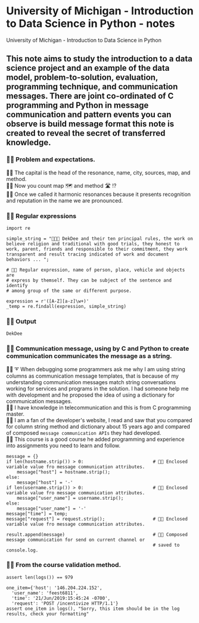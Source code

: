# University of Michigan - Introduction to Data Science in Python - notes
University of Michigan - Introduction to Data Science in Python

## This note aims to study the introduction to a data science project and an example of the data model, problem-to-solution, evaluation, programming technique, and communication messages. There are joint co-ordinated of C programming and Python in message communication and pattern events you can observe is build message format this note is created to reveal the secret of transferred knowledge.

### 🧸💬 Problem and expectations.
🧸💬 The capital is the head of the resonance, name, city, sources, map, and method. </br> 
🦭💬 Now you count map 🗺️ and method 🛣️ ⁉️ </br> 
🐯💬 Once we called it harmonic resonances because it presents recognition and reputation in the name we are pronounced. </br> 

### 🧸💬 Regular expressions

```
import re

simple_string = "💂🏽💬 DekDee and their ten principal rules, the work on believe religion and traditional with good trials, they honest to work, parent, friends and responsible to their commitment, they work transparent and result tracing indicated of work and document behaviors ... ";

# 🧸💬 Regular expression, name of person, place, vehicle and objects are 
# express by themself. They can be subject of the sentence and identify
# among group of the same or different purpose.

expression = r'([A-Z][a-z]\w+)'
_temp = re.findall(expression, simple_string)
```

### 🧸💬 Output

```
DekDee
```

### 🧸💬 Communication message, using by C and Python to create communication communicates the message as a string.

🐑💬 ➰ When debugging some programmers ask me why I am using string columns as communication message templates, that is because of my understanding communication messages match string conversations working for services and programs in the solution. I had someone help me with development and he proposed the idea of using a dictionary for communication messages. </br> 
🐆💬 I have knowledge in telecommunication and this is from C programming master. </br> 
🥺💬 I am a fan of the developer's website, I read and saw that you compared for column string method and dictionary about 15 years ago and compared of composed ```message communication APIs``` they had developed. </br> 
🐐💬 This course is a good course he added programming and experience into assignments you need to learn and follow. </br>

```
message = {}
if len(hostname.strip()) > 0:                          # 🧸💬 Enclosed variable value fro message communication attributes.
    message["host"] = hostname.strip();
else:
    message["host"] = '-'
if len(username.strip()) > 0:                          # 🧸💬 Enclosed variable value fro message communication attributes.
    message["user_name"] = username.strip();
else:
    message["user_name"] = '-'
message["time"] = temp;
message["request"] = request.strip();                  # 🧸💬 Enclosed variable value fro message communication attributes.

result.append(message)                                 # 🧸💬 Composed message communication for send on current channel or
                                                       # saved to console.log.
```

### 🧸💬 From the course validation method.

```
assert len(logs()) == 979

one_item={'host': '146.204.224.152',
  'user_name': 'feest6811',
  'time': '21/Jun/2019:15:45:24 -0700',
  'request': 'POST /incentivize HTTP/1.1'}
assert one_item in logs(), "Sorry, this item should be in the log results, check your formatting"
```
